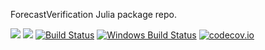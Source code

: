 ForecastVerification Julia package repo.

[![](https://img.shields.io/badge/docs-stable-blue.svg)](https://Alexander-Barth.github.io/ForecastVerification.jl/stable)
[![](https://img.shields.io/badge/docs-dev-blue.svg)](https://Alexander-Barth.github.io/ForecastVerification.jl/dev)
[![Build Status](https://github.com/Alexander-Barth/ForecastVerification.jl/workflows/CI/badge.svg)](https://github.com/Alexander-Barth/ForecastVerification.jl/actions)
[![Windows Build Status](https://ci.appveyor.com/api/projects/status/github/JuliaGeo/GeoDatasets.jl?branch=master&svg=true)](https://ci.appveyor.com/project/Alexander-Barth/forecastverification-jl/branch/master)
[![codecov.io](http://codecov.io/github/Alexander-Barth/ForecastVerification.jl/coverage.svg?branch=master)](http://codecov.io/github/Alexander-Barth/ForecastVerification.jl?branch=master)

